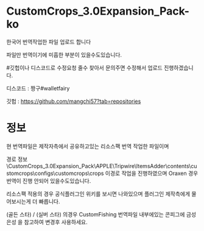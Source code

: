 # CustomCrops_3.0Expansion_Pack-ko
한국어 번역작업한 파일 업로드 합니다

파일만 번역이기에 미흡한 부분이 있을수도있습니다.

#깃헙이나 디스코드로 수정요청 줄수 찾아서 문의주면 수정해서 업로드 진행하겠습니다.

디스코드 : 짱구#walletfairy

깃헙 : https://github.com/mangchi57?tab=repositories

# 정보
 현 번역파일은 제작자측에서 공유하고있는 리소스팩 번역 작업한 파일이며

경로 정보\CustomCrops_3.0Expansion_Pack\APPLE\Tripwire\ItemsAdder\contents\customcrops\configs\customcrops\crops
 이경로 작업을 진행하였으며 Oraxen 경우 번역이 진행 안되어 있을수도있습니다.

 리소스팩 적용의 경우 공식플러그인 위키를 보시면 나와있으며
 플러그인 제작측에게 물어보시는게 더 빠릅니다.

 (골든 스타) / (실버 스타) 의경우 CustomFishing 번역파일 내부에있는 콘피그에 금성 은성 을 참고하여 변경후 사용하세요.
 
